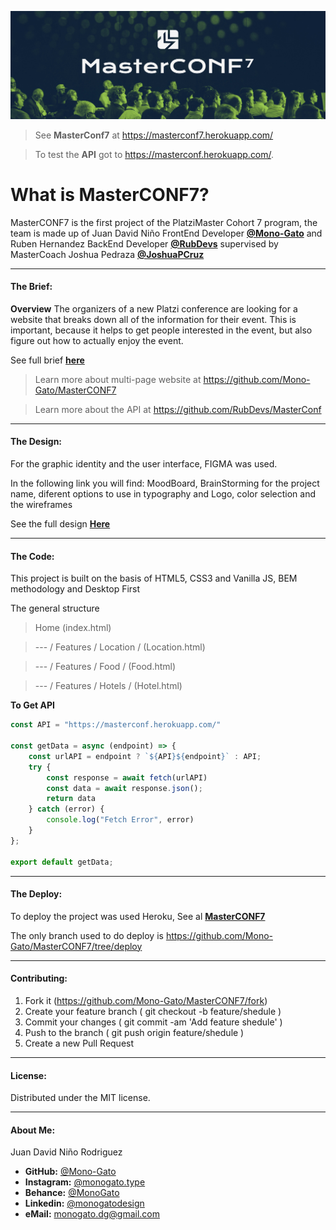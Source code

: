 [![MasterCONF7](https://raw.githubusercontent.com/Mono-Gato/MasterCONF7/main/md/Readme.md.jpg "MasterCONF7")](https://masterconf7.herokuapp.com/ "MasterCONF7")

>See **MasterConf7** at https://masterconf7.herokuapp.com/

>To test the **API** got to https://masterconf.herokuapp.com/.

# What is MasterCONF7?
MasterCONF7 is the first project of the PlatziMaster Cohort 7 program, the team is made up of Juan David Niño FrontEnd Developer [**@Mono-Gato**](https://github.com/Mono-Gato "@Mono-Gato") and Ruben Hernandez BackEnd Developer [**@RubDevs**](https://github.com/RubDevs "@RubDevs") supervised by MasterCoach Joshua Pedraza [**@JoshuaPCruz**](https://github.com/JoshuaPCruz "@JoshuaPCruz")

------------



#### The Brief:
**Overview**
The organizers of a new Platzi conference are looking for a website that breaks down all of the information for their event. This is important, because it helps to get
people interested in the event, but also figure out how to actually enjoy the event.

See full brief [**here**](https://github.com/Mono-Gato/MasterCONF7/blob/main/md/Conference_Schedule_A.pdf "PDF")

>Learn more about multi-page website at https://github.com/Mono-Gato/MasterCONF7

>Learn more about the API at https://github.com/RubDevs/MasterConf

------------

#### The Design:
For the graphic identity and the user interface, FIGMA was used.

In the following link you will find: MoodBoard, BrainStorming for the project name, diferent options to use in typography and Logo, color selection and the wireframes

See the full design [**Here**](https://www.figma.com/file/1U9LD4aEpVcQMbDy7CGvOD/Conference-Schedule-A?node-id=0%3A1 "** Here**")

------------
#### The Code:

This project is built on the basis of HTML5, CSS3 and Vanilla JS, BEM methodology and Desktop First

The general structure
>Home (index.html)

>--- / Features / Location / (Location.html)

>--- / Features / Food / (Food.html)

>--- / Features / Hotels / (Hotel.html)


**To Get API** 

```javascript
const API = "https://masterconf.herokuapp.com/"

const getData = async (endpoint) => {
    const urlAPI = endpoint ? `${API}${endpoint}` : API;
    try {
        const response = await fetch(urlAPI)
        const data = await response.json();
        return data
    } catch (error) {
        console.log("Fetch Error", error)
    }
};

export default getData;
```

------------

#### The Deploy:


To deploy the project was used Heroku, See al [**MasterCONF7**](https://masterconf7.herokuapp.com/ "**MasterCONF7**")

The only branch used to do deploy is https://github.com/Mono-Gato/MasterCONF7/tree/deploy

------------

#### Contributing:

1. Fork it (https://github.com/Mono-Gato/MasterCONF7/fork)
2. Create your feature branch ( git checkout -b feature/shedule )
3. Commit your changes ( git commit -am 'Add feature shedule' )
4. Push to the branch ( git push origin feature/shedule )
5. Create a new Pull Request

------------

#### License:

Distributed under the MIT license.

------------
#### About Me:

Juan David Niño Rodriguez

- **GitHub:** [@Mono-Gato](https://github.com/Mono-Gato "@Mono-Gato")
- **Instagram:** [@monogato.type](https://www.instagram.com/monogato.type/ "@monogato.type")
- **Behance:** [@MonoGato](https://www.behance.net/monogatodesign "@MonoGato")
- **Linkedin:** [@monogatodesign](https://www.linkedin.com/in/monogatodesign/ "@monogatodesign")
- **eMail:** monogato.dg@gmail.com
